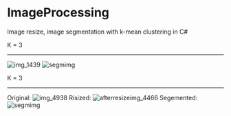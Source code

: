 # ImageProcessing
Image resize, image segmentation with k-mean clustering in C#


K = 3
__________________________________________________________________________________________________________________________________________
![img_1439](https://user-images.githubusercontent.com/17542785/28244614-1a259558-6a43-11e7-8db8-c8dbbf90ea5a.JPG)
![segmimg](https://user-images.githubusercontent.com/17542785/28244615-1b812124-6a43-11e7-9d87-d3c3a4a7d2b3.jpg)

K = 3
__________________________________________________________________________________________________________________________________________
Original: 
![img_4938](https://user-images.githubusercontent.com/17542785/28244640-ea90f6d8-6a43-11e7-95dd-bea22f17189d.JPG)
Risized:
![afterresizeimg_4466](https://user-images.githubusercontent.com/17542785/28244641-ec059b36-6a43-11e7-8004-e8e980aff1f2.jpg)
Segemented:
![segmimg](https://user-images.githubusercontent.com/17542785/28244642-ecc3f7ca-6a43-11e7-8fb5-f678c6053d1c.jpg)
